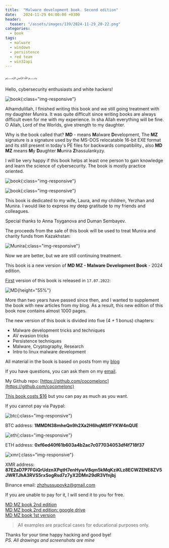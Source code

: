 ```yaml
---
title:  "Malware development book. Second edition"
date:   2024-11-29 04:00:00 +0300
header:
  teaser: "/assets/images/139/2024-11-29_20-22.png"
categories:
  - book
tags:
  - malware
  - windows
  - persistence
  - red team
  - win32api
---
```


﷽

Hello, cybersecurity enthusiasts and white hackers!

![book](/assets/images/139/2024-11-29_20-22.png){:class="img-responsive"}    

Alhamdulillah, I finished writing this book and we still going treatment with my daughter Munira. It was quite difficult since writing books are always difficult even for me with my experience. In sha Allah everything will be fine. O Allah, Lord of the Worlds, give strength to my daughter.        

Why is the book called that? **MD** - means **M**alware **D**evelopment, The **MZ** signature is a signature used by the MS-DOS relocatable 16-bit EXE format and its still present in today's PE files for backwards compatibility., also **MD MZ** means **M**y **D**aughter **M**unira **Z**hassulankyzy.    

I will be very happy if this book helps at least one person to gain knowledge and learn the science of cybersecurity. The book is mostly practice oriented.     

![book](/assets/images/139/MD_MZ-2nd-edition.png){:class="img-responsive"}    

![book](/assets/images/139/MD_MZ-2nd-edition-2.png){:class="img-responsive"}    

This book is dedicated to my wife, Laura, and my children, Yerzhan and Munira. I would like to express my deep gratitude to my friends and colleagues.     

Special thanks to Anna Tsyganova and Duman Sembayev.

The proceeds from the sale of this book will be used to treat Munira and charity funds from Kazakhstan:    

![Munira](/assets/images/139/photo_2024-06-26_18-48-13.jpg){:class="img-responsive"}    

Now we are better, but we are still continuing treatment.    

This book is a new version of **MD MZ - Malware Development Book** - 2024 edition.     

[First](/book/2022/07/16/mybook.html) version of this book is released in `17.07.2022`:    

![MD](/assets/images/139/MDMZ1_1.png){height="55%"}    

More than two years have passed since then, and I wanted to supplement the book with new articles from my blog. As a result, this new edition of this book now contains almost 1000 pages.      

The new version of this book is divided into five (4 + 1 bonus) chapters:     
- Malware development tricks and techniques     
- AV evasion tricks     
- Persistence techniques     
- Malware, Cryptography, Research     
- Intro to linux malware development     

All material in the book is based on posts from my [blog](https://cocomelonc.github.io/)    

If you have questions, you can ask them on my [email](mailto:cocomelonkz@gmail.com).    

My Github repo: [https://github.com/cocomelonc](https://github.com/cocomelonc)    

[This book costs $16](https://paypal.me/cocomelonc/16) but you can pay as much as you want.    

If you cannot pay via Paypal:     

![btc](/assets/images/62/photo_2022-07-17_17-37-46.jpg){:class="img-responsive"}    

BTC address: **1MMDN38mheQn9h2Xa2H6hqMSfFYKW4nQUE**    

![eth](/assets/images/62/photo_2022-07-17_19-26-13.jpg){:class="img-responsive"}

ETH address: **0xf6ed40f61b603a4b2ac7c077034053df4f718f37**    

![xmr](/assets/images/62/photo_2022-07-17_20-28-09.jpg){:class="img-responsive"}

XMR address:    
**87E2aD7P7FGiQrUdznXPqtH7enHywV8qm5kMqKziKLz8ECWZENE8ZV5JWRTJhA3RVS5rxSogRsd7z7yX2DMn29dR3Vfnjbj**    

Binance email: [zhzhussupovkz@gmail.com](mailto:zhzhussupovkz@gmail.com)    

If you are unable to pay for it, I will send it to you for free.    

[MD MZ book 2nd edition](/assets/images/mdmz_book_2nd.pdf)     
[MD MZ book 2nd edition: google drive](https://drive.google.com/file/d/1-6OQWWGNogTeiWj1AK6i-3bxrf4Bz1Ez/view?usp=sharing)    
[MD MZ book 1st version](/book/2022/07/16/mybook.html)     

> All examples are practical cases for educational purposes only.         

Thanks for your time happy hacking and good bye!   
*PS. All drawings and screenshots are mine*
